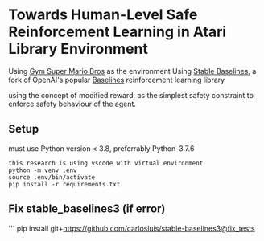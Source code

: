 # Towards Human-Level Safe Reinforcement Learning in Atari Library Environment

Using [Gym Super Mario Bros](https://pypi.org/project/gym-super-mario-bros/) as the environment 
Using [Stable Baselines](https://github.com/hill-a/stable-baselines), a fork of OpenAI's popular [Baselines](https://github.com/openai/baselines) reinforcement learning library

using the concept of modified reward, as the simplest safety constraint to enforce safety behaviour of the agent.

## Setup
must use Python version < 3.8, preferrably Python-3.7.6
```
this research is using vscode with virtual environment
python -m venv .env
source .env/bin/activate
pip install -r requirements.txt
```

## Fix stable_baselines3 (if error)
'''
pip install git+https://github.com/carlosluis/stable-baselines3@fix_tests
